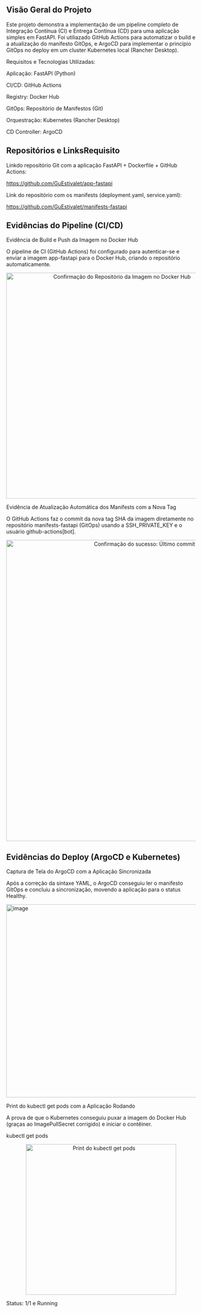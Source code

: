 
## Visão Geral do Projeto
Este projeto demonstra a implementação de um pipeline completo de Integração Contínua (CI) e Entrega Contínua (CD) para uma aplicação simples em FastAPI. Foi utiliazado GitHub Actions para automatizar o build e a atualização do manifesto GitOps, e ArgoCD para implementar o princípio GitOps no deploy em um cluster Kubernetes local (Rancher Desktop).

Requisitos e Tecnologias Utilizadas:

Aplicação: FastAPI (Python)

CI/CD: GitHub Actions

Registry: Docker Hub

GitOps: Repositório de Manifestos (Git)

Orquestração: Kubernetes (Rancher Desktop)

CD Controller: ArgoCD

## Repositórios e LinksRequisito


Linkdo repositório Git com a aplicação FastAPI + Dockerfile + GitHub Actions:

https://github.com/GuEstivalet/app-fastapi

Link do repositório com os manifests (deployment.yaml, service.yaml):

https://github.com/GuEstivalet/manifests-fastapi

## Evidências do Pipeline (CI/CD)

Evidência de Build e Push da Imagem no Docker Hub

O pipeline de CI (GitHub Actions) foi configurado para autenticar-se e enviar a imagem app-fastapi para o Docker Hub, criando o repositório automaticamente.

<p align="center"> <img src="https://github.com/user-attachments/assets/7a6a3cad-46a3-4ab6-b4c7-3d8ab9e0d9f9" alt="Confirmação do Repositório da Imagem no Docker Hub" width="600"/> </p>

Evidência de Atualização Automática dos Manifests com a Nova Tag

O GitHub Actions faz o commit da nova tag SHA da imagem diretamente no repositório manifests-fastapi (GitOps) usando a SSH_PRIVATE_KEY e o usuário github-actions[bot].

<p align="center"> <img src="https://github.com/user-attachments/assets/fc44f1dc-0ced-4c54-a142-0d515a49f85b" alt="Confirmação do sucesso: Último commit é a imagem" width="800"/> </p>

## Evidências do Deploy (ArgoCD e Kubernetes)

Captura de Tela do ArgoCD com a Aplicação Sincronizada

Após a correção da sintaxe YAML, o ArgoCD conseguiu ler o manifesto GitOps e concluiu a sincronização, movendo a aplicação para o status Healthy.

<img width="718" height="513" alt="image" src="https://github.com/user-attachments/assets/f2db7316-1f19-4ba6-aa34-50060b490bb2" />


Print do kubectl get pods com a Aplicação Rodando

A prova de que o Kubernetes conseguiu puxar a imagem do Docker Hub (graças ao ImagePullSecret corrigido) e iniciar o contêiner.

kubectl get pods

<p align="center"> <img src="https://github.com/user-attachments/assets/3bec77db-649f-4a1f-8370-a2589d3d366e" alt="Print do kubectl get pods" width="400"/> </p> Status: 1/1 e Running

